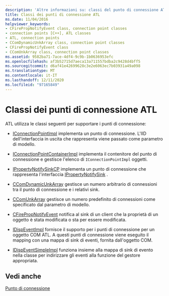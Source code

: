 ```yaml
---
description: 'Altre informazioni su: classi del punto di connessione ATL'
title: Classi dei punti di connessione ATL
ms.date: 11/04/2016
helpviewer_keywords:
- CFirePropNotifyEvent class, connection point classes
- connection points [C++], ATL classes
- ATL, connection points
- CComDynamicUnkArray class, connection point classes
- CFirePropNotifyEvent class
- CComUnkArray class, connection point classes
ms.assetid: 9582ba71-7ace-4df4-9c9b-1b0636953efc
ms.openlocfilehash: af3b52715d7aeca13a711557bdba2c9428d4bff5
ms.sourcegitcommit: d6af41e42699628c3e2e6063ec7b03931a49a098
ms.translationtype: MT
ms.contentlocale: it-IT
ms.lasthandoff: 12/11/2020
ms.locfileid: "97165849"
---
```

# <a name="atl-connection-point-classes"></a>Classi dei punti di connessione ATL

ATL utilizza le classi seguenti per supportare i punti di connessione:

- [IConnectionPointImpl](../atl/reference/iconnectionpointimpl-class.md) implementa un punto di connessione. L'IID dell'interfaccia in uscita che rappresenta viene passato come parametro di modello.

- [IConnectionPointContainerImpl](../atl/reference/iconnectionpointcontainerimpl-class.md) implementa il contenitore del punto di connessione e gestisce l'elenco di `IConnectionPointImpl` oggetti.

- [IPropertyNotifySinkCP](../atl/reference/ipropertynotifysinkcp-class.md) implementa un punto di connessione che rappresenta l'interfaccia [IPropertyNotifySink](/windows/win32/api/ocidl/nn-ocidl-ipropertynotifysink) .

- [CComDynamicUnkArray](../atl/reference/ccomdynamicunkarray-class.md) gestisce un numero arbitrario di connessioni tra il punto di connessione e i relativi sink.

- [CComUnkArray](../atl/reference/ccomunkarray-class.md) gestisce un numero predefinito di connessioni come specificato dal parametro di modello.

- [CFirePropNotifyEvent](../atl/reference/cfirepropnotifyevent-class.md) notifica al sink di un client che la proprietà di un oggetto è stata modificata o sta per essere modificata.

- [IDispEventImpl](../atl/reference/idispeventimpl-class.md) fornisce il supporto per i punti di connessione per un oggetto COM ATL. A questi punti di connessione viene eseguito il mapping con una mappa di sink di eventi, fornita dall'oggetto COM.

- [IDispEventSimpleImpl](../atl/reference/idispeventsimpleimpl-class.md) funziona insieme alla mappa di sink di evento nella classe per indirizzare gli eventi alla funzione del gestore appropriata.

## <a name="see-also"></a>Vedi anche

[Punto di connessione](../atl/atl-connection-points.md)
